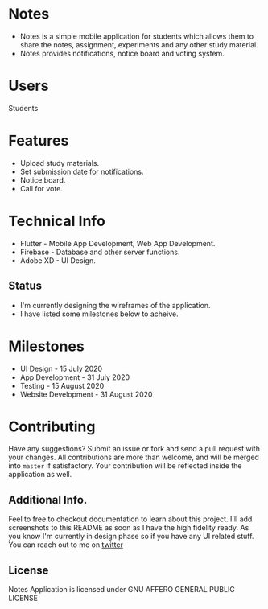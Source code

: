# Notes
* Notes is a simple mobile application for students which allows them to share the notes, assignment, experiments  and any other study material.
* Notes provides notifications, notice board and voting system.  

# Users
Students 

# Features
* Upload study materials.
* Set submission date for notifications.
* Notice board.
* Call for vote.

# Technical Info
* Flutter - Mobile App Development, Web App Development.
* Firebase - Database and other server functions.
* Adobe XD - UI Design.

## Status
* I'm currently designing the wireframes of the application.
* I have listed some milestones below to acheive.

# Milestones
* UI Design - 15 July 2020
* App Development -  31 July 2020
* Testing - 15 August 2020
* Website Development - 31 August 2020

# Contributing
Have any suggestions? Submit an issue or fork and send a pull request with your changes. All contributions are more than welcome, and will be merged into `master` if satisfactory.
Your contribution will be reflected inside the application as well.

## Additional Info.
Feel to free to checkout documentation to learn about this project.
I'll add screenshots to this README as soon as I have the high fidelity ready.
As you know I'm currently in design phase so if you have any UI related stuff.
You can reach out to me on [twitter](https://twitter.com/gupta_shrinath)

## License
Notes Application is licensed under GNU AFFERO GENERAL PUBLIC LICENSE